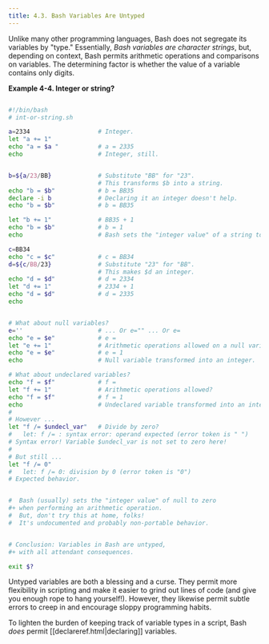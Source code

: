 ```yaml
---
title: 4.3. Bash Variables Are Untyped
---
```

Unlike many other programming languages, Bash does not segregate its variables by "type." Essentially, _Bash variables are character strings_, but, depending on context, Bash permits arithmetic operations and comparisons on variables. The determining factor is whether the value of a variable contains only digits.

**Example 4-4. Integer or string?**

```bash

#!/bin/bash
# int-or-string.sh

a=2334                   # Integer.
let "a += 1"
echo "a = $a "           # a = 2335
echo                     # Integer, still.


b=${a/23/BB}             # Substitute "BB" for "23".
                         # This transforms $b into a string.
echo "b = $b"            # b = BB35
declare -i b             # Declaring it an integer doesn't help.
echo "b = $b"            # b = BB35

let "b += 1"             # BB35 + 1
echo "b = $b"            # b = 1
echo                     # Bash sets the "integer value" of a string to 0.

c=BB34
echo "c = $c"            # c = BB34
d=${c/BB/23}             # Substitute "23" for "BB".
                         # This makes $d an integer.
echo "d = $d"            # d = 2334
let "d += 1"             # 2334 + 1
echo "d = $d"            # d = 2335
echo


# What about null variables?
e=''                     # ... Or e="" ... Or e=
echo "e = $e"            # e =
let "e += 1"             # Arithmetic operations allowed on a null variable?
echo "e = $e"            # e = 1
echo                     # Null variable transformed into an integer.

# What about undeclared variables?
echo "f = $f"            # f =
let "f += 1"             # Arithmetic operations allowed?
echo "f = $f"            # f = 1
echo                     # Undeclared variable transformed into an integer.
#
# However ...
let "f /= $undecl_var"   # Divide by zero?
#   let: f /= : syntax error: operand expected (error token is " ")
# Syntax error! Variable $undecl_var is not set to zero here!
#
# But still ...
let "f /= 0"
#   let: f /= 0: division by 0 (error token is "0")
# Expected behavior.


#  Bash (usually) sets the "integer value" of null to zero
#+ when performing an arithmetic operation.
#  But, don't try this at home, folks!
#  It's undocumented and probably non-portable behavior.


# Conclusion: Variables in Bash are untyped,
#+ with all attendant consequences.

exit $?
```

Untyped variables are both a blessing and a curse. They permit more flexibility in scripting and make it easier to grind out lines of code (and give you enough rope to hang yourself!). However, they likewise permit subtle errors to creep in and encourage sloppy programming habits.

To lighten the burden of keeping track of variable types in a script, Bash _does_ permit [[declareref.html|declaring]] variables.
